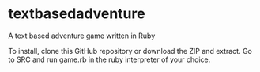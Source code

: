 # textbasedadventure
A text based adventure game written in Ruby

To install, clone this GitHub repository or download the ZIP and extract. Go to SRC and run game.rb in the ruby interpreter of your choice.

